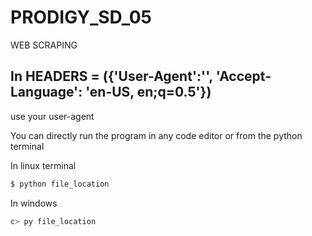 # PRODIGY_SD_05
WEB SCRAPING

## In HEADERS = ({'User-Agent':'', 'Accept-Language': 'en-US, en;q=0.5'})
use your user-agent

You can directly run the program in any code editor or from the python terminal

In linux terminal
```bash
$ python file_location
```
In windows
```bash
c> py file_location
```
